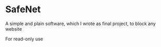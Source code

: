 # SafeNet
A simple and plain software, which I wrote as final project, to block any website

For read-only use
